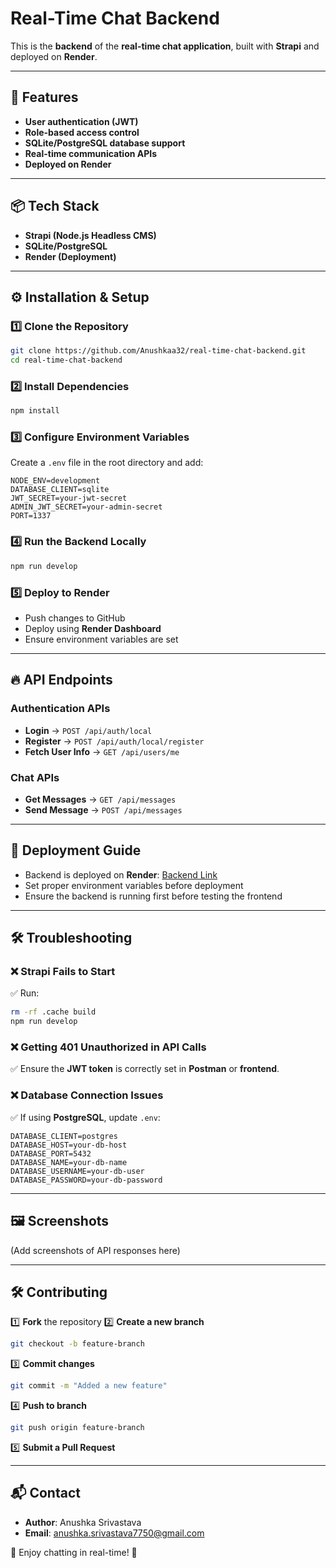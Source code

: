 # Real-Time Chat Backend

This is the **backend** of the **real-time chat application**, built with **Strapi** and deployed on **Render**.

---

## 🚀 Features
- **User authentication (JWT)**
- **Role-based access control**
- **SQLite/PostgreSQL database support**
- **Real-time communication APIs**
- **Deployed on Render**

---

## 📦 Tech Stack
- **Strapi (Node.js Headless CMS)**
- **SQLite/PostgreSQL**
- **Render (Deployment)**

---

## ⚙️ Installation & Setup

### 1️⃣ Clone the Repository
```sh
git clone https://github.com/Anushkaa32/real-time-chat-backend.git
cd real-time-chat-backend
```

### 2️⃣ Install Dependencies
```sh
npm install
```

### 3️⃣ Configure Environment Variables
Create a `.env` file in the root directory and add:
```env
NODE_ENV=development
DATABASE_CLIENT=sqlite
JWT_SECRET=your-jwt-secret
ADMIN_JWT_SECRET=your-admin-secret
PORT=1337
```

### 4️⃣ Run the Backend Locally
```sh
npm run develop
```

### 5️⃣ Deploy to Render
- Push changes to GitHub
- Deploy using **Render Dashboard**
- Ensure environment variables are set

---

## 🔥 API Endpoints

### **Authentication APIs**
- **Login** → `POST /api/auth/local`
- **Register** → `POST /api/auth/local/register`
- **Fetch User Info** → `GET /api/users/me`

### **Chat APIs**
- **Get Messages** → `GET /api/messages`
- **Send Message** → `POST /api/messages`

---

## 🚀 Deployment Guide
- Backend is deployed on **Render**: [Backend Link](https://real-time-chat-backend-jsqv.onrender.com)
- Set proper environment variables before deployment
- Ensure the backend is running first before testing the frontend

---

## 🛠️ Troubleshooting

### ❌ **Strapi Fails to Start**
✅ Run:
```sh
rm -rf .cache build
npm run develop
```

### ❌ **Getting 401 Unauthorized in API Calls**
✅ Ensure the **JWT token** is correctly set in **Postman** or **frontend**.

### ❌ **Database Connection Issues**
✅ If using **PostgreSQL**, update `.env`:
```env
DATABASE_CLIENT=postgres
DATABASE_HOST=your-db-host
DATABASE_PORT=5432
DATABASE_NAME=your-db-name
DATABASE_USERNAME=your-db-user
DATABASE_PASSWORD=your-db-password
```

---

## 🖼️ Screenshots
(Add screenshots of API responses here)

---

## 🛠️ Contributing
1️⃣ **Fork** the repository
2️⃣ **Create a new branch**
```sh
git checkout -b feature-branch
```
3️⃣ **Commit changes**
```sh
git commit -m "Added a new feature"
```
4️⃣ **Push to branch**
```sh
git push origin feature-branch
```
5️⃣ **Submit a Pull Request**

---

## 📬 Contact
- **Author**: Anushka Srivastava
- **Email**: anushka.srivastava7750@gmail.com

🚀 Enjoy chatting in real-time! 🎉

